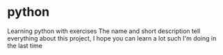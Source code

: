 # python
Learning python with exercises
The name and short description tell everything about this project, I hope you can learn a lot such I'm doing in the last time
